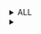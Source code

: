 <details>
<summary>ALL</summary>
<details>
<summary>- guest -</summary>
<br>
Binary Plist file
https://stackoverflow.com/questions/8856032/reading-binary-plist-files-with-python
</details>

<details>
<summary>0</summary>
<br>
Logs
</details>

<details>
<summary>01a182ccb2848cb61a78ee8edd088b757083200e57</summary>
<br>
PKzip file. Renamed to xxx.pk and extracted businesslinks-0-1.dat.
https://github.com/dragoneyeintel/Magnet-User-Summit-2022-CTF/blob/4c41326d5d62114a9adc2214c351147091231a47/Extracted/businesslinks-0-1.dat
</details>

<details>
<summary>01a7155ea82a8bf70bd52172f2bb095e2c9e56c887</summary>
<br>
PKzip file. Renamed to xxx.pk and extracted businesslinks-0-1.dat.
https://github.com/dragoneyeintel/Magnet-User-Summit-2022-CTF/blob/983da7eb4c75bcfa7891182ba32aa6a65fc80a99/Extracted/businesslinks-0-1(2).dat
</details>

<details>
<summary>01a92869d1a41e895440cc0e4c835997f2a5851643</summary>
<br>
Strings which look like some unknown hashtype
</details>

<details>
<summary>01ac3f2a907c5bff537110a6faea78ff2cf33b42f5</summary>
<br>
PKzip file. Renamed to xxx.pk and extracted DomainShard-0_1_1059816941902528299.dat.
https://github.com/dragoneyeintel/Magnet-User-Summit-2022-CTF/blob/35a79f60998617ff041e7007444588f5dff4ff97/Extracted/DomainShard-0_1_1059816941902528299.dat
Contains similar hash-looking strings as 01a92869d1a41e895440cc0e4c835997f2a5851643 but this file contains one more.
</details>

<details>
<summary>01ae7a0563b667f383ea497cbcdf4224c5630e74fc</summary>
<br>
PKzip file. Renamed to xxx.pk and extracted businesslinks-0-1.dat.
https://github.com/dragoneyeintel/Magnet-User-Summit-2022-CTF/blob/086f986d0efffccf3b51054aeedb2a0045c14aeb/Extracted/businesslinks-0-1(3).dat
</details>

<details>
<summary>01b2a07bb6cb3486cbbd0e80c9a91aa84493d65ec9</summary>
<br>
Some hash format similar to 01a92869d1a41e895440cc0e4c835997f2a5851643.
</details>

<details>
<summary>01b537b2c6c98c9188c1b11ca3d4a2307d75b46e34</summary>
<br>
PKzip file contained DomainShard-0_1_15750228613480693027.dat.
https://github.com/dragoneyeintel/Magnet-User-Summit-2022-CTF/blob/08c98120467246ff69baf77d08108c132a0a8b97/Extracted/DomainShard-0_1_15750228613480693027.dat
</details>

<details>
<summary>01ba6a11deec6671b3d668fa96ef786a0ae88df630</summary>
<br>
PKzip file contained DomainShard-0_1_17814735017227611018.dat.
https://github.com/dragoneyeintel/Magnet-User-Summit-2022-CTF/blob/6ad74d46d44c8ac2ab9d9a10eaee87b5a956461d/Extracted/DomainShard-0_1_17814735017227611018.dat
</details>

<details>
<summary>01cfee36da5707a8f7ab40008f141a32a5a8e2fe06</summary>
<br>
PKzip file. Renamed to xxx.pk and extracted businesslinks-0-1.dat.
https://github.com/dragoneyeintel/Magnet-User-Summit-2022-CTF/blob/9aada1c334666cfa40dc3b8542adc362071258a2/Extracted/businesslinks-0-1(4).dat
</details>

<details>
<summary>01d0f897c670d134a83d2e0fcb81795d1a7da21df1</summary>
<br>
PKzip file. Renamed to xxx.pk and extracted businesslinks-0-1.dat.
https://github.com/dragoneyeintel/Magnet-User-Summit-2022-CTF/blob/0da503f86973f48e89865a51bc8c07dcba6f67ab/Extracted/businesslinks-0-1(5).dat
</details>

<details>
<summary>01d7e1539a0b85895c488c5dbf65e58c0cdaf9ee31</summary>
<br>
Some hash format similar to 01a92869d1a41e895440cc0e4c835997f2a5851643.
</details>

<details>
<summary>01d7ea7f6579bbe3e625320ea604a1dbb55aead9b8</summary>
<br>
PKzip file contained DomainShard-0_1_4193680857992506720.dat.
https://github.com/dragoneyeintel/Magnet-User-Summit-2022-CTF/blob/e060458ce5c1efc560c7c777c8a7ee746957ff71/Extracted/DomainShard-0_1_4193680857992506720.dat
</details>

<details>
<summary>01de14bb3aa450c35d1e56706f7eea2aa7ceb7ab39</summary>
<br>
PKzip file. Renamed to xxx.pk and extracted businesslinks-0-1.dat.
https://github.com/dragoneyeintel/Magnet-User-Summit-2022-CTF/blob/e299951ced2e79ca852377ec48b0abdf70531e56/Extracted/businesslinks-0-1(6).dat
</details>

<details>
<summary>01e8f2ab581d4c5a420a7782abe7fe2d68b1659d55</summary>
<br>
Small list of generic data values.
</details>

<details>
<summary>01ff3bb9cbec32a01757759ca8d2ec2168957028fe</summary>
<br>
PKzip file. Renamed to xxx.pk and extracted businesslinks-0-1.dat.
https://github.com/dragoneyeintel/Magnet-User-Summit-2022-CTF/blob/941fee01aa9bd4a25d3fc28c182e56314ff644d7/Extracted/businesslinks-0-1(7).dat
</details>

<details>
<summary>1</summary>
<br>
account.1 contains string 17768365815 - Referencing Application Support Account
Logs, SQLite3 DB
</details>

<details>
<summary>1-shm</summary>
<br>
MapsSync file with charmaps
</details>

<details>
<summary>1-wal</summary>
<br>
MapsSync file contains some links and map locations.
</details>

<details>
<summary>2</summary>
<br>
Another launchd log.
</details>

<details>
<summary>04cf566da4934537217968e14b093c586133990669</summary>
<br>
dataStore__ATXDataStore
</details>

<details>
<summary>10</summary>
<br>
Binary Plist file.
</details>

<details>
<summary>011e39578862d015cdc6b65244592e2d4e4aeda759</summary>
<br>
PKzip file contains ChatSuggestShard-1-2.dat & ChatSuggestShard-0-2.dat.
https://github.com/dragoneyeintel/Magnet-User-Summit-2022-CTF/blob/2261df43c559d1908f9ed5c1a8223c751d709516/Extracted/ChatSuggestShard-1-2.dat
https://github.com/dragoneyeintel/Magnet-User-Summit-2022-CTF/blob/2261df43c559d1908f9ed5c1a8223c751d709516/Extracted/ChatSuggestShard-0-2.dat
Unknown data format.
</details>

<details>
<summary>11</summary>
<br>
Binary Plist file.
</details>

<details>
<summary>013dae8748a9dc11e0f6c207a694628c57a17b0347</summary>
<br>
PKzip file contains ChatSuggestShard-1-2.dat & ChatSuggestShard-0-2.dat.
https://github.com/dragoneyeintel/Magnet-User-Summit-2022-CTF/blob/3bcfbedcc0bb9370fbc6ee65e18a5ec7027a0c71/Extracted/ChatSuggestShard-0-2(2).dat
https://github.com/dragoneyeintel/Magnet-User-Summit-2022-CTF/blob/3bcfbedcc0bb9370fbc6ee65e18a5ec7027a0c71/Extracted/ChatSuggestShard-1-2(2).dat
</details>

<details>
<summary>013e28d7c44e81f577fdfba10439859f7885a9e137</summary>
<br>
Some hash format similar to 01a92869d1a41e895440cc0e4c835997f2a5851643.
</details>

<details>
<summary>018a3b927103196accdc4986dcc382e20464972d79</summary>
<br>
PKzip file contains ChatSuggestShard-1-2.dat & ChatSuggestShard-0-2.dat.
https://github.com/dragoneyeintel/Magnet-User-Summit-2022-CTF/blob/cce435ad351c774738422306919a4db7d8d88fdd/Extracted/ChatSuggestShard-0-2(3).dat
https://github.com/dragoneyeintel/Magnet-User-Summit-2022-CTF/blob/cce435ad351c774738422306919a4db7d8d88fdd/Extracted/ChatSuggestShard-1-2(3).dat
</details>

<details>
<summary>018a7b6b83c6309c41b6d3da96aa3774e88cee81d6</summary>
<br>
PKzip file contained DomainShard-0_1_9502896460801207076.dat.
https://github.com/dragoneyeintel/Magnet-User-Summit-2022-CTF/blob/8bcafd48ca5643990b866e82b09e51557a3b55fc/Extracted/DomainShard-0_1_9502896460801207076.dat
Some hash format similar to 01a92869d1a41e895440cc0e4c835997f2a5851643.
</details>

<details>
<summary>018f2be55db485ad031f4e01658bce735e222df9d2</summary>
<br>
Some hash format similar to 01a92869d1a41e895440cc0e4c835997f2a5851643.
</details>

<details>
<summary>019bcdbb9094048407bf49d87c5dcdb7f8a0584828</summary>
<br>
PKzip file contained DomainShard-0_1_9316137462197924765.dat.
https://github.com/dragoneyeintel/Magnet-User-Summit-2022-CTF/blob/7c1b0cf9842a26448899d161ed973646a56dd88e/Extracted/DomainShard-0_1_9316137462197924765.dat
Some hash format similar to 01a92869d1a41e895440cc0e4c835997f2a5851643.
</details>

<details>
<summary>66</summary>
<br>
Some journal with the ID 3862409B-690E-4050-8366-17BEA2AA555B.
</details>

<details>
<summary>0125c0b2ccd24579ba2858f289315798ee00b203f1</summary>
<br>
Contained directories. Zipped and uploaded to:
https://github.com/dragoneyeintel/Magnet-User-Summit-2022-CTF/blob/c34b08ee16e2714545e1561019a9e06b351b3481/Extracted/0125c0b2ccd24579ba2858f289315798ee00b203f1.zip
</details>

<details>
<summary>128</summary>
<br>
File with string #IMPOSTOR v001 and unknown data. Amongus?!
</details>

<details>
<summary>0129f8927a29c1a46478e9269e0072cee6f2650b2e</summary>
<br>
PKzip file. Renamed to xxx.pk and extracted businesslinks-0-1.dat.
https://github.com/dragoneyeintel/Magnet-User-Summit-2022-CTF/blob/c2492407bc9d4cebdd8c3b96be2d8e80acc1d645/Extracted/businesslinks-0-1(8).dat
</details>

<details>
<summary>0154ad776c157934833d4a2db8406338e2c3aa1a71</summary>
<br>
PKzip file contains DomainShard-0_1_7780353249969419096.dat. 
https://github.com/dragoneyeintel/Magnet-User-Summit-2022-CTF/blob/7782a39e31fd8fab342bb446ab784bfc2237614f/Extracted/DomainShard-0_1_7780353249969419096.dat
</details>

<details>
<summary>0169f8f53f151460a63088e8b598f2085384fa86b1</summary>
<br>
PKzip file. Renamed to xxx.pk and extracted businesslinks-0-1.dat.
</details>

<details>
<summary>0185d30323756419148e28aa455dcede13720d1a9f</summary>
<br>
PKzip file contains DomainShard-0_1_2445241258109774241.dat.
https://github.com/dragoneyeintel/Magnet-User-Summit-2022-CTF/blob/b988610f0df91bd3529dc56684d0269437256b13/Extracted/DomainShard-0_1_2445241258109774241.dat
</details>

<details>
<summary>0404d6a6feac9c9033b09438bea2d2b23ef9e2dfc5</summary>
<br>
Unknown Data Format.
</details>

<details>
<summary>01197cfdd66349294c4be7ba405805003c5561feca</summary>
<br>
PKzip file contained DomainShard-0_1_14147378989737520402.dat.
https://github.com/dragoneyeintel/Magnet-User-Summit-2022-CTF/blob/623044d7a778e6f0a656e498e83d20345bddc65d/Extracted/DomainShard-0_1_14147378989737520402.dat
</details>

<details>
<summary>01256f67bf8bd8fe34ec322581b81d825de5008888</summary>
<br>
Some hash format similar to 01a92869d1a41e895440cc0e4c835997f2a5851643.
</details>

<details>
<summary>01269aec1979091b3bdd737b4fa0ece8fd846f97db</summary>
<br>
PKzip file. Renamed to xxx.pk and extracted businesslinks-0-1.dat.
</details>

<details>
<summary>01514fe2f4af73f5084c94d696805202595fa49355</summary>
<br>
PKzip file. Renamed to xxx.pk and extracted businesslinks-0-1.dat.
</details>

<details>
<summary>014727dc7648d0e379fa996ca57f8b2b597abb1ca4</summary>
<br>
Some hash format similar to 01a92869d1a41e895440cc0e4c835997f2a5851643.
</details>

<details>
<summary>016368caf4ed6ec90b38c535c84356e8df515e509e</summary>
<br>
PKzip file contains DomainShard-0_1_2445241258109774241.dat.
https://github.com/dragoneyeintel/Magnet-User-Summit-2022-CTF/blob/c6d2020d847f394d523f5ff2cdf6d0d6c2d0898e/Extracted/DomainShard-0_1_15341726279663982934.dat
</details>

<details>
<summary>053846-160</summary>
<br>
Pointing to bundle locations.
</details>

<details>
<summary>084438-1</summary>
<br>
Unknown Data Format.
</details>

<details>
<summary>090831-1364</summary>
<br>
Pointing to locationd bundles and frameworks.
</details>

<details>
<summary>108343-1</summary>
<br>
Unknown Data Format.
</details>

<details>
<summary>0129661ceee244e344b426b1af33969cffb4641420</summary>
<br>
Some hash format similar to 01a92869d1a41e895440cc0e4c835997f2a5851643.
</details>

<details>
<summary>142723-136</summary>
<br>
Pointing to locationd bundles and frameworks.
</details>

<details>
<summary>173934-1</summary>
<br>
Unknown Data Format.
</details>

<details>
<summary>0198867b10efb4d8e8aa0a0c5758a61ed2194efc21</summary>
<br>
PKzip file contains DomainShard-0_1_2568410618508953843.dat.
https://github.com/dragoneyeintel/Magnet-User-Summit-2022-CTF/blob/161ba3ad95ef5ce49c66e0fdc9112549641e96f0/Extracted/DomainShard-0_1_2568410618508953843.dat
</details>

<details>
<summary>234837-14</summary>
<br>
Contains MAC Addreses.
</details>

<details>
<summary>257039-1</summary>
<br>
Contains MAC Addreses.
</details>

<details>
<summary>257239-174</summary>
<br>
Contains MAC Addreses.
</details>

<details>
<summary>271542-72</summary>
<br>
Unknown Data Format.
</details>

<details>
<summary>279693-109</summary>
<br>
Pointing to locationd bundles and frameworks.
</details>

<details>
<summary>321447-43</summary>
<br>
Pointing to locationd bundles and frameworks.
</details>

<details>
<summary>333759-117</summary>
<br>
Pointing to locationd bundles and frameworks.
</details>

<details>
<summary>378768-12</summary>
<br>
Contains MAC Addreses.
</details>

<details>
<summary>389074-16</summary>
<br>
Contains MAC Addreses.
</details>

<details>
<summary>458158-688</summary>
<br>
Pointing to locationd bundles and frameworks.
</details>

<details>
<summary>477703-125</summary>
<br>
Pointing to locationd bundles and frameworks.
</details>

<details>
<summary>579934-27</summary>
<br>
Contains MAC Addreses.
</details>

<details>
<summary>630586-9</summary>
<br>
Unknown Data Format.
</details>

<details>
<summary>723280-2021</summary>
<br>
Pointing to locationd bundles and frameworks.
</details>

<details>
<summary>796170-65</summary>
<br>
Contains MAC Addreses.
</details>

<details>
<summary>961198-3</summary>
<br>
Unknown Data Format.
</details>

<details>
<summary>aac</summary>
<br>
Audio files for Twitter.
</details>

<details>
<summary>acv</summary>
<br>
Filter Assets for Twitter.
</details>

<details>
<summary>aifc</summary>
<br>
Audio files for Signal.
</details>

<details>
<summary>aiff</summary>
<br>
Audio files for Water Sort Puzzle, Books, and Twitter
</details>

<details>
<summary>airdrop_dbv4</summary>
<br>
Unkown Data Format.
</details>

<details>
<summary>analytics</summary>
<br>
Binary Plist.
</details>

<details>
<summary>analyticsData</summary>
<br>
Raw data for corona.
{"1642803189":"%7B%22tm%22%3A1642803189%2C%22c%22%3A%22US%22%2C%22b%22%3A%22s140229%22%2C%22pl%22%3A%22iOS15%2E0%2E2%22%2C%22w%22%3A2811%2C%22bi%22%3A%22ru%2Eappscraft%2ECollectorGame%22%2C%22i%22%3A19013%2C%22m%22%3A625%2C%22d%22%3A19013%7D","1643827647":"%7B%22tm%22%3A1643827647%2C%22c%22%3A%22US%22%2C%22b%22%3A%22s140229%22%2C%22pl%22%3A%22iOS15%2E0%2E2%22%2C%22w%22%3A2812%2C%22bi%22%3A%22ru%2Eappscraft%2ECollectorGame%22%2C%22i%22%3A19013%2C%22r7%22%3A1%2C%22m%22%3A626%2C%22r1%22%3A1%2C%22d%22%3A19025%7D"}
</details>

<details>
<summary>anon</summary>
<br>
Logs and data. Mentions Verizon.
</details>

<details>
<summary>appremoval</summary>
<br>
App removal protocol files.
</details>

<details>
<summary>archive</summary>
<br>
FaceTime, Phone, and other logs (Binary Plist format)
</details>

<details>
<summary>ast</summary>
<br>
Utilized by Snapchat.
</details>

<details>
<summary>austrip</summary>
<br>
Audio supressor presets.
</details>

<details>
<summary>avl</summary>
<br>
Unkown Data Format. Locationd cache.
</details>

<details>
<summary>b137</summary>
<br>
Unkown Data Format. (Kernel Cache)
</details>

<details>
<summary>b165</summary>
<br>
Unkown Data Format. (Kernel Cache)
</details>

<details>
<summary>backup</summary>
<br>
Unkown Data Format. Binary and Magic Leap maybe?
</details>

<details>
<summary>badgeCounts</summary>
<br>
Binary Plist for gamecenter badges.
</details>

<details>
<summary>bf2-head</summary>
<br>
Unkown Data Format.
</details>

<details>
<summary>bf2-tail</summary>
<br>
Unkown Data Format.
</details>

<details>
<summary>bin</summary>
<br>
Binary Files. Many chess related binaries.
</details>

<details>
<summary>binarycookies</summary>
<br>
Cookies and links. Device IDs 37e77518-7518-1839-39c3-c34541a8f181, 6cfce81a-e81a-1a13-13ef-ef4e029348e1.
</details>

<details>
<summary>binarypb</summary>
<br>
GMail timestamp calculator mapper.
</details>

<details>
<summary>blacklist</summary>
<br>
Locally blacklisted suggestion words possibly.
</details>

<details>
<summary>br</summary>
<br>
Unkown Data Format.
</details>

<details>
<summary>buckets</summary>
<br>
Unkown Data Format.
</details>

<details>
<summary>c3b</summary>
<br>
3D object file. (GeoServices)
</details>

<details>
<summary>c3h</summary>
<br>
3D object file. (GeoServices)
</details>

<details>
<summary>caar</summary>
<br>
Binary Plists.
</details>

<details>
<summary>cache</summary>
<br>
Binary Plist and logs.
</details>

<details>
<summary>cached</summary>
<br>
Generic webpage caching.
</details>

<details>
<summary>cache-shm</summary>
<br>
Unknown Data Format.
</details>

<details>
<summary>cache-wal</summary>
<br>
SQLite Data.
</details>

<details>
<summary>caf</summary>
<br>
Core Audio Format Files, mainly Wire, Signal, Bumble, GMail, some used by IOS.
</details>

<details>
<summary>caml</summary>
<br>
XML properties for weather animations.
</details>

<details>
<summary>car</summary>
<br>
Compiled asset catalogs for each application.
</details>

<details>
<summary>cdm</summary>
<br>
Binary Plist Files.
</details>

<details>
<summary>cer</summary>
<br>
Signal and Reddit certificate files.
</details>

<details>
<summary>cert</summary>
<br>
Apple Voice signing Certifiacte.
</details>

<details>
<summary>cfg</summary>
<br>
Unknown Data Formats.
</details>

<details>
<summary>chrono-timeline</summary>
<br>
Binary Plist Files.
</details>

<details>
<summary>cloudkeychainproxy3</summary>
<br>
Binary Plist File.
</details>

<details>
<summary>cloudphotodb</summary>
<br>
SQLite3 DB.
</details>

<details>
<summary>cloudphotodb-shm</summary>
<br>
Unknown Data Formats.
</details>

<details>
<summary>cloudphotodb-wal</summary>
<br>
Unknown Data Formats.
</details>

<details>
<summary>clsrecord</summary>
<br>
Logs.
</details>

<details>
<summary>cmdsyncagent</summary>
<br>
Binary Plist Files.
</details>

<details>
<summary>cmsketch</summary>
<br>
Unknown Data Formats.
</details>

<details>
<summary>colorboxes</summary>
<br>
Binary Plist Files.
</details>

<details>
<summary>com%2Fprofile_banners%2F1079665371521732608%2F1546248329</summary>
<br>
JFIF image.
https://github.com/dragoneyeintel/Magnet-User-Summit-2022-CTF/blob/95ddcff059870e80b13b1d1adb620a4929eedc60/Extracted/banner.jfif
</details>

<details>
<summary>com%2Fsemantic_core_img%2F1349364783632379904%2FkJiqsw6o%3Fformat%3Djpg%26name%3Dorig</summary>
<br>
JFIF image.
https://github.com/dragoneyeintel/Magnet-User-Summit-2022-CTF/blob/a41f00fbf88a2126f3195d3b3aeabd275667b5ab/Extracted/banner(2).jfif
</details>

<details>
<summary>composermodule</summary>
<br>
Unknown Data Format, all for Snapchat.
</details>

<details>
<summary>config</summary>
<br>
Some Binary Plist files, some XML config files. Contains many tokens and keys.
</details>

<details>
<summary>CoreSuggestions</summary>
<br>
Binary Plist Files.
</details>

<details>
<summary>coretelephony</summary>
<br>
Binary Plist Files.
</details>

<details>
<summary>corona-archive</summary>
<br>
Unknown file (magic bits "rac") for Collector application.
</details>

<details>
<summary>counters</summary>
<br>
Binary Plist File.
</details>

<details>
<summary>counts</summary>
<br>
Raw data and Binary Plist.
</details>

<details>
<summary>cpbitmap</summary>
<br>
Bitmap Files.
</details>

<details>
<summary>crc</summary>
<br>
In Documents and GeoPolygonDataAssets. 
</details>

<details>
<summary>crt</summary>
<br>
Certificates for Signal.
</details>

<details>
<summary>csl</summary>
<br>
Generic data.
</details>

<details>
<summary>css</summary>
<br>
Default Stylesheets.
</details>

<details>
<summary>csstore</summary>
<br>
Applinks and interesting strings.
</details>

<details>
<summary>csv</summary>
<br>
Battery Data.
</details>

<details>
<summary>ctrl</summary>
<br>
Binary Plist.
</details>

<details>
<summary>current</summary>
<br>
Discord Session Info
</details>


  



<details>
<summary>dat</summary>
<br>
Data. Some Binary Plist, some cleartext, some SQLite3, and some Unknown.
</details>

<details>
<summary>data</summary>
<br>
Data. Some Binary Plist, some cleartext, some SQLite3, and some Unknown.
</details>

<details>
<summary>database</summary>
<br>
SQLite3 DB.
</details>

<details>
<summary>dat-shm</summary>
<br>
Unknown Data Format.
</details>

<details>
<summary>dat-wal</summary>
<br>
Unknown Data Format.
</details>

<details>
<summary>db</summary>
<br>
Some Plist, some SQLite3 DB.
</details>

<details>
<summary>db-journal</summary>
<br>
Size 0
</details>

<details>
<summary>db-lock</summary>
<br>
Size 0
</details>

<details>
<summary>db-shm</summary>
<br>
Unknown Data Format.
</details>

<details>
<summary>db-wal</summary>
<br>
Unknown Data Format.
</details>

<details>
<summary>default</summary>
<br>
Logging/default.
</details>

<details>
<summary>defaults</summary>
<br>
Defualt XML options.
</details>

<details>
<summary>deflate</summary>
<br>
Unknown Data Format.
</details>

<details>
<summary>der</summary>
<br>
Certificates for Chess, Signal, Snapchat, Amplitude, library.
</details>

<details>
<summary>desdata</summary>
<br>
Data (Binary Plist) mapped to certs, one not size 0.
</details>

<details>
<summary>dfu</summary>
<br>
Unknown Data Format. Apple certificate appears near bottom.
</details>

<details>
<summary>DiagnosticExtension</summary>
<br>
Apple podcast extension.
</details>

<details>
<summary>dict</summary>
<br>
Siri translation hotfix. Interesting data.
</details>

<details>
<summary>directoryStoreFile</summary>
<br>
Unknown Data Format.
</details>

<details>
<summary>dnn</summary>
<br>
DotNetNuke Files.
</details>

<details>
<summary>doc</summary>
<br>
Unknown Data Format.
</details>

<details>
<summary>docobjects</summary>
<br>
SQLite3 DBs.
</details>

<details>
<summary>docobjects-shm</summary>
<br>
Unknown Data Format.
</details>

<details>
<summary>docobjects-wal</summary>
<br>
Unknown Data Format.
</details>

<details>
<summary>dspg</summary>
<br>
Reverb Suppressor data.
</details>

<details>
<summary>dyld4</summary>
<br>
Unknown Data Format.
</details>

<details>
<summary>DynamiteClientState</summary>
<br>
Size 0.
</details>

  
</details>





<details>
<summary></summary>
<br>
Test
</details>

